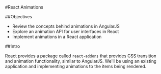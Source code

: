 #React Animations

##Objectives

* Review the concepts behind animations in AngularJS
* Explore an animation API for user interfaces in React
* Implement animations in a React application

##Intro

React provides a package called `react-addons` that provides CSS transition and animation functionality, similar to AngularJS. We'll be using an existing application and implementing animations to the items being rendered.

